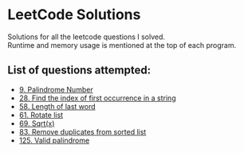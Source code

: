 # LeetCode Solutions
Solutions for all the leetcode questions I solved. <br>
Runtime and memory usage is mentioned at the top of each program.<br>

<h2>List of questions attempted:</h2>
<ul>
  <li><a href="https://github.com/Harsh-o4/leetcode-solutions/blob/main/9_palindrome_number.cpp">9. Palindrome Number</a></li>
  <li><a href="https://github.com/Harsh-o4/leetcode-solutions/blob/main/28_index_of%20_first_occurence.cpp">28. Find the index of first occurrence in a string</a></li>
  <li><a href="https://github.com/Harsh-o4/leetcode-solutions/blob/main/58_last_word.cpp">58. Length of last word</a></li>
  <li><a href="https://github.com/Harsh-o4/leetcode-solutions/blob/main/61_rotate_list.cpp">61. Rotate list</a></li>
  <li><a href="https://github.com/Harsh-o4/leetcode-solutions/blob/main/69_sqrt(x).cpp">69. Sqrt(x)</a></li>
  <li><a href="https://github.com/Harsh-o4/leetcode-solutions/blob/main/83_remove_duplicates.cpp">83. Remove duplicates from sorted list</a></li>
  <li><a href="https://github.com/Harsh-o4/leetcode-solutions/blob/main/125_valid_palindrome.cpp">125. Valid palindrome</a></li>
  
</ul>
